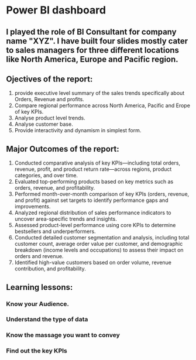 # Power BI dashboard  
## I played the role of BI Consultant for company name "XYZ". I have built four slides mostly cater to sales managers for three different locations like North America, Europe and Pacific region.
## Ojectives of the report:
1. provide executive level summary of the sales trends specifically about Orders, Revenue and profits.
2. Compare regional performance across North America, Pacific and Erope of key KPIs. 
3. Analyse product level trends.
4. Analyse customer base.
5. Provide interactivity and dynamism in simplest form. 

## Major Outcomes of the report:
1. Conducted comparative analysis of key KPIs—including total orders, revenue, profit, and product return rate—across regions, product categories, and over time.
2. Evaluated top-performing products based on key metrics such as orders, revenue, and profitability.
3. Performed month-over-month comparison of key KPIs (orders, revenue, and profit) against set targets to identify performance gaps and improvements.
4. Analyzed regional distribution of sales performance indicators to uncover area-specific trends and insights.
5. Assessed product-level performance using core KPIs to determine bestsellers and underperformers.
6. Conducted detailed customer segmentation and analysis, including total customer count, average order value per customer, and demographic breakdown (income levels and occupations) to assess their impact on orders and revenue.
7. Identified high-value customers based on order volume, revenue contribution, and profitability.

## Learning lessons:
### Know your Audience.
### Understand the type of data 
### Know the massage you want to convey
### Find out the key KPIs
